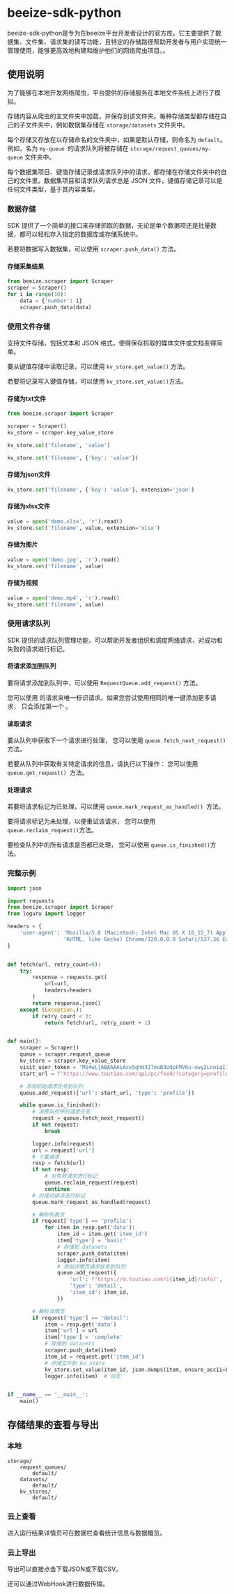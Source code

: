 # beeize-sdk-python

beeize-sdk-python是专为在beeize平台开发者设计的官方库。它主要提供了数据集、文件集、请求集的读写功能，且特定的存储路径帮助开发者与用户实现统一管理使用，能够更高效地构建和维护他们的网络爬虫项目。。

## 使用说明
为了能够在本地开发网络爬虫，平台提供的存储服务在本地文件系统上进行了模拟。

存储内容从爬虫的主文件夹中加载，并保存到该文件夹。每种存储类型都存储在自己的子文件夹中，例如数据集存储在 `storage/datasets` 文件夹中。

每个存储又存放在以存储命名的文件夹中，如果是默认存储，则命名为 `default`。例如，名为 `my-queue `的请求队列将被存储在 `storage/request_queues/my-queue` 文件夹中。

每个数据集项目、键值存储记录或请求队列中的请求，都存储在存储文件夹中的自己的文件里。数据集项目和请求队列请求总是 JSON 文件，键值存储记录可以是任何文件类型，基于其内容类型。

### 数据存储
SDK 提供了一个简单的接口来存储抓取的数据，无论是单个数据项还是批量数据，都可以轻松存入指定的数据库或存储系统中。

若要将数据写入数据集，可以使用 `scraper.push_data()` 方法。

#### 存储采集结果
```python
from beeize.scraper import Scraper
scraper = Scraper()
for i in range(10):
    data = {'number': i}
    scraper.push_data(data)
```

### 使用文件存储
支持文件存储，包括文本和 JSON 格式，使得保存抓取的媒体文件或文档变得简单。

要从键值存储中读取记录，可以使用 `kv_store.get_value()` 方法。

若要将记录写入键值存储，可以使用 `kv_store.set_value()`方法。

#### 存储为txt文件
```python
from beeize.scraper import Scraper

scraper = Scraper()
kv_store = scraper.key_value_store

kv_store.set('filename', 'value')

kv_store.set('filename', {'key': 'value'})
```

#### 存储为json文件
```python
kv_store.set('filename', {'key': 'value'}, extension='json')
```

#### 存储为xlsx文件
```python
value = open('demo.xlsx', 'r').read()
kv_store.set('filename', value, extension='xlsx')
```

#### 存储为图片
```python
value = open('demo.jpg', 'r').read()
kv_store.set('filename', value)
```

#### 存储为视频
```python
value = open('demo.mp4', 'r').read()
kv_store.set('filename', value)
```


### 使用请求队列
SDK 提供的请求队列管理功能，可以帮助开发者组织和调度网络请求，对成功和失败的请求进行标记。

#### 将请求添加到队列
要将请求添加到队列中，可以使用 `RequestQueue.add_request()`  方法。

您可以使用 的请求来唯一标识请求。如果您尝试使用相同的唯一键添加更多请求， 只会添加第一个 。

#### 读取请求
要从队列中获取下一个请求进行处理， 您可以使用 `queue.fetch_next_request() `方法。

若要从队列中获取有关特定请求的信息，请执行以下操作： 您可以使用 `queue.get_request() `方法。

#### 处理请求
若要将请求标记为已处理，可以使用 `queue.mark_request_as_handled() `方法。

要将请求标记为未处理，以便重试该请求， 您可以使用 `queue.reclaim_request()`方法。

要检查队列中的所有请求是否都已处理， 您可以使用 `queue.is_finished()`方法。

### 完整示例
```python
import json

import requests
from beeize.scraper import Scraper
from loguru import logger

headers = {
    'user-agent': 'Mozilla/5.0 (Macintosh; Intel Mac OS X 10_15_7) AppleWebKit/537.36 ('
                  'KHTML, like Gecko) Chrome/120.0.0.0 Safari/537.36 Edg/120.0.0.0',
}


def fetch(url, retry_count=0):
    try:
        response = requests.get(
            url=url,
            headers=headers
        )
        return response.json()
    except (Exception,):
        if retry_count < 3:
            return fetch(url, retry_count + 1)


def main():
    scraper = Scraper()
    queue = scraper.request_queue
    kv_store = scraper.key_value_store
    visit_user_token = 'MS4wLjABAAAAiAce5qhH31TeuB3UdpFMV8u-uwy2LnoiqI10uZHqAt8'
    start_url = f'https://www.toutiao.com/api/pc/feed/?category=profile_all&utm_source=toutiao&visit_user_token={visit_user_token}&max_behot_time=0&_signature='

    # 添加初始请求任务到队列
    queue.add_request({'url': start_url, 'type': 'profile'})

    while queue.is_finished():
        # 消费队列中的请求任务
        request = queue.fetch_next_request()
        if not request:
            break

        logger.info(request)
        url = request['url']
        # 下载请求
        resp = fetch(url)
        if not resp:
            # 对失败请求进行标记
            queue.reclaim_request(request)
            continue
        # 对成功请求进行标记
        queue.mark_request_as_handled(request)

        # 解析列表页
        if request['type'] == 'profile':
            for item in resp.get('data'):
                item_id = item.get('item_id')
                item['type'] = 'basic'
                # 存储到 datasets
                scraper.push_data(item)
                logger.info(item)
                # 添加详情页请求任务到队列
                queue.add_request({
                    'url': f'https://m.toutiao.com/i{item_id}/info/',
                    'type': 'detail',
                    'item_id': item_id,
                })

        # 解析详情页
        if request['type'] == 'detail':
            item = resp.get('data')
            item['url'] = url
            item['type'] = 'complete'
            # 存储到 datasets
            scraper.push_data(item)
            item_id = request.get('item_id')
            # 存储文件到 kv_store
            kv_store.set_value(item_id, json.dumps(item, ensure_ascii=False, indent=4))
            logger.info(item)  # 日志


if __name__ == '__main__':
    main()
```

## 存储结果的查看与导出
### 本地
```
storage/
    request_queues/
        default/
    datasets/
        default/
    kv_stores/
        default/
```

### 云上查看
进入运行结果详情页可在数据栏查看统计信息与数据概览。

### 云上导出
导出可以直接点击下载JSON或下载CSV。

还可以通过WebHook进行数据传输。
